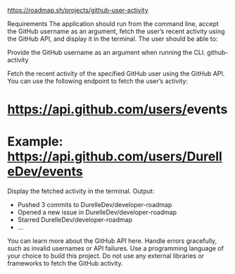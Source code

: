 https://roadmap.sh/projects/github-user-activity

Requirements
The application should run from the command line, accept the GitHub username as an argument, fetch the user’s recent activity using the GitHub API, and display it in the terminal. The user should be able to:

Provide the GitHub username as an argument when running the CLI.
github-activity <username>

Fetch the recent activity of the specified GitHub user using the GitHub API. You can use the following endpoint to fetch the user’s activity:
# https://api.github.com/users/<username>events
# Example: https://api.github.com/users/DurelleDev/events

Display the fetched activity in the terminal.
Output:
- Pushed 3 commits to DurelleDev/developer-roadmap
- Opened a new issue in DurelleDev/developer-roadmap
- Starred DurelleDev/developer-roadmap
- ...
  
You can learn more about the GitHub API here.
Handle errors gracefully, such as invalid usernames or API failures.
Use a programming language of your choice to build this project.
Do not use any external libraries or frameworks to fetch the GitHub activity.
